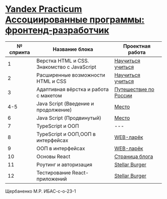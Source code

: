 # [Yandex Practicum Ассоциированные программы: фронтенд-разработчик](https://practicum.yandex.ru/profile/associated-programs-frontend-st/)


| № cпринта | Название блока | Проектная работа |
|-------------|-------------|-------------|
| 1    | Верстка HTML и CSS. Знакомство с JavaScript    | [Научиться учиться](https://kk9ine.github.io/Yandex_Project_1/)    |
| 2    | Расширенные возможности HTML и CSS    | [Научиться учиться](https://kk9ine.github.io/Yandex_Project_2/)    |
| 3    | Адаптивная вёрстка и работа с макетом    | [Путешествие по России](https://kk9ine.github.io/Yandex_Project_3.2/)    |
| 4-5    | Java Script (Введение и продолжение)    | [Место](https://kk9ine.github.io/mesto-resume/)    |
| 6    | Java Script (Продвинутый)    | [Место](https://kk9ine.github.io/mesto-resume/)   |
| 7    | TypeScript и ООП    | ---    |
| 8    | TypeScript и ООП,ООП в интерфейсах    | [WEB-ларёк](https://kk9ine.github.io/Yandex_Project_Larek-main/)    |
| 9    | ООП в интерфейсах    | [WEB-ларёк](https://clck.ru/3MQqEk)    |
| 10    | Основы React    | [Страница блога](https://kk9ine.github.io/blog-main/)   |
| 11   | Роутинг и авторизация    | [Stellar Burger](https://kk9ine.github.io/stellar-burgers-main/)   |
| 12    |Тестирование React-приложений    | [Stellar Burger](https://clck.ru/3MQqF6)   |


Щербаненко М.Р. ИБАС-с-о-23-1
